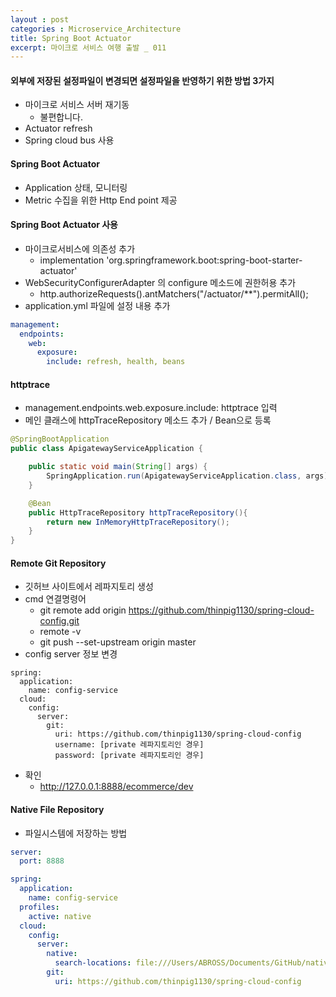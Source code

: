 ```yaml
---
layout : post
categories : Microservice_Architecture
title: Spring Boot Actuator
excerpt: 마이크로 서비스 여행 출발 _ 011
---
```


#### 외부에 저장된 설정파일이 변경되면 설정파일을 반영하기 위한 방법 3가지
* 마이크로 서비스 서버 재기동
  + 불편합니다.
* Actuator refresh
* Spring cloud bus 사용

#### Spring Boot Actuator
* Application 상태, 모니터링
* Metric 수집을 위한 Http End point 제공
  
#### Spring Boot Actuator 사용
* 마이크로서비스에 의존성 추가
  + implementation 'org.springframework.boot:spring-boot-starter-actuator'
* WebSecurityConfigurerAdapter 의 configure 메소드에 권한허용 추가
  + http.authorizeRequests().antMatchers("/actuator/**").permitAll();
* application.yml 파일에 설정 내용 추가  
```yml
management:
  endpoints:
    web:
      exposure:
        include: refresh, health, beans
```

#### httptrace
* management.endpoints.web.exposure.include: httptrace 입력
* 메인 클래스에 httpTraceRepository 메소드 추가 / Bean으로 등록  
```java
@SpringBootApplication
public class ApigatewayServiceApplication {

    public static void main(String[] args) {
        SpringApplication.run(ApigatewayServiceApplication.class, args);
    }

    @Bean
    public HttpTraceRepository httpTraceRepository(){
        return new InMemoryHttpTraceRepository();
    }
}
```

#### Remote Git Repository
* 깃허브 사이트에서 레파지토리 생성
* cmd 연결명령어
  + git remote add origin https://github.com/thinpig1130/spring-cloud-config.git
  + remote -v
  + git push --set-upstream origin master
* config server 정보 변경  
```ymd
spring:
  application:
    name: config-service
  cloud:
    config:
      server:
        git:
          uri: https://github.com/thinpig1130/spring-cloud-config
          username: [private 레파지토리인 경우]
          password: [private 레파지토리인 경우]
```
  + 확인
    -  http://127.0.0.1:8888/ecommerce/dev  

#### Native File Repository
* 파일시스템에 저장하는 방법

```yml
server:
  port: 8888

spring:
  application:
    name: config-service
  profiles:
    active: native
  cloud:
    config:
      server:
        native:
          search-locations: file:///Users/ABROSS/Documents/GitHub/native-file-repo
        git:
          uri: https://github.com/thinpig1130/spring-cloud-config
```

